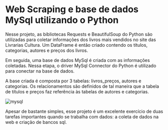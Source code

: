 # Web Scraping e base de dados MySql utilizando o Python

Nesse projeto, as bibliotecas Requests e BeautifulSoup do Python são utilizadas para coletar informações dos livros mais vendidos no site das Livrarias Cultura. Um DataFrame é então criado contendo os títulos, categorias, autores e preços dos livros.

Em seguida, uma base de dados MySql é criada com as informações coletadas. Nessa etapa, o driver MySql Connector do Python é utilizado para conectar na base de dados. 

A base criada é composta por 3 tabelas: livros_preços, autores e categorias. Os relacionamentos são definidos de tal maneira que a tabela de títulos e preços faz referência às tabelas de autores e categorias.

![mysql](https://github.com/gandreguetto/web-scraping-mysql/assets/88217999/b85744ec-c6e1-4d45-97b5-6a51b3b0bbd8)

Apesar de bastante simples, esse projeto é um excelente exercício de duas tarefas importantes quando se trabalha com dados: a coleta de dados na web e criação de bancos sql. 
